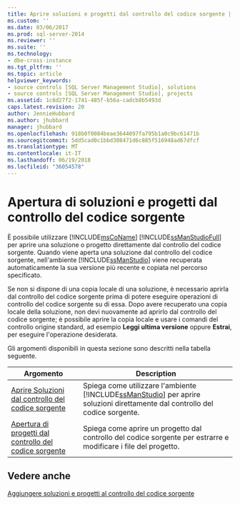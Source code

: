 ```yaml
---
title: Aprire soluzioni e progetti dal controllo del codice sorgente | Documenti Microsoft
ms.custom: ''
ms.date: 03/06/2017
ms.prod: sql-server-2014
ms.reviewer: ''
ms.suite: ''
ms.technology:
- dbe-cross-instance
ms.tgt_pltfrm: ''
ms.topic: article
helpviewer_keywords:
- source controls [SQL Server Management Studio], solutions
- source controls [SQL Server Management Studio], projects
ms.assetid: 1c8d27f2-1741-485f-b56a-cadcb8b5493d
caps.latest.revision: 20
author: JennieHubbard
ms.author: jhubbard
manager: jhubbard
ms.openlocfilehash: 918b0f0084beae3644097fa795b1a0c9bc61471b
ms.sourcegitcommit: 5dd5cad0c1bbd308471d6c885f516948ad67dfcf
ms.translationtype: MT
ms.contentlocale: it-IT
ms.lasthandoff: 06/19/2018
ms.locfileid: "36054578"
---
```

# <a name="open-solutions-and-projects-from-source-control"></a>Apertura di soluzioni e progetti dal controllo del codice sorgente
  È possibile utilizzare [!INCLUDE[msCoName](../includes/msconame-md.md)] [!INCLUDE[ssManStudioFull](../includes/ssmanstudiofull-md.md)] per aprire una soluzione o progetto direttamente dal controllo del codice sorgente. Quando viene aperta una soluzione dal controllo del codice sorgente, nell'ambiente [!INCLUDE[ssManStudio](../includes/ssmanstudio-md.md)] viene recuperata automaticamente la sua versione più recente e copiata nel percorso specificato.  
  
 Se non si dispone di una copia locale di una soluzione, è necessario aprirla dal controllo del codice sorgente prima di potere eseguire operazioni di controllo del codice sorgente su di essa. Dopo avere recuperato una copia locale della soluzione, non devi nuovamente ad aprirlo dal controllo del codice sorgente; è possibile aprire la copia locale e usare i comandi del controllo origine standard, ad esempio **Leggi ultima versione** oppure **Estrai**, per eseguire l'operazione desiderata.  
  
 Gli argomenti disponibili in questa sezione sono descritti nella tabella seguente.  
  
|Argomento|Description|  
|-----------|-----------------|  
|[Aprire Soluzioni dal controllo del codice sorgente](../../2014/database-engine/open-solutions-from-source-control.md)|Spiega come utilizzare l'ambiente [!INCLUDE[ssManStudio](../includes/ssmanstudio-md.md)] per aprire soluzioni direttamente dal controllo del codice sorgente.|  
|[Apertura di progetti dal controllo del codice sorgente](../../2014/database-engine/open-projects-from-source-control.md)|Spiega come aprire un progetto dal controllo del codice sorgente per estrarre e modificare i file del progetto.|  
  
## <a name="see-also"></a>Vedere anche  
 [Aggiungere soluzioni e progetti al controllo del codice sorgente](../../2014/database-engine/add-solutions-and-projects-to-source-control.md)  
  
  